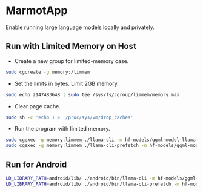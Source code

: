 # MarmotApp
Enable running large language models locally and privately.

## Run with Limited Memory on Host
* Create a new group for limited-memory case.
```bash
sudo cgcreate -g memory:/limmem
```

* Set the limits in bytes.
Limit 2GB memory.
```bash
sudo echo 2147483648 | sudo tee /sys/fs/cgroup/limmem/memory.max
```

* Clear page cache.
```bash
sudo sh -c 'echo 1 >  /proc/sys/vm/drop_caches'
```

* Run the program with limited memory.
```bash
sudo cgexec -g memory:limmem ./llama-cli -m hf-models/ggml-model-llama-2-70b-chat-q4_0.gguf -p "I believe the meaning of life is" -n 16
sudo cgexec -g memory:limmem ./llama-cli-prefetch -m hf-models/ggml-model-llama-2-70b-chat-q4_0.gguf -p "I believe the meaning of life is" -n 16 -am 2.0 -tp 1
```

## Run for Android
```bash
LD_LIBRARY_PATH=android/lib/ ./android/bin/llama-cli -m hf-models/ggml-model-llama-2-7b-chat-q4_0.gguf -p "I believe the meaning of life is" -n 128
LD_LIBRARY_PATH=android/lib/ ./android/bin/llama-cli-prefetch -m hf-models/ggml-model-llama-2-7b-chat-q4_0.gguf -p "I believe the meaning of life is" -n 128 -am 2 -tp 1 -t 1
```